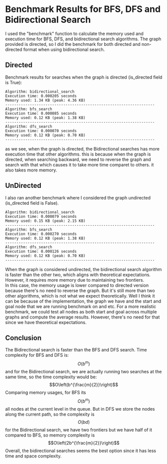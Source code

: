 # Benchmark Results for BFS, DFS and Bidirectional Search

I used the "benchmark" function to calculate the memory used and execution time for BFS, DFS, and bidirectional search algorithms. 
The graph provided is directed, so I did the benchmark for both directed and non-directed format when using bidirectional search.


## Directed
Benchmark results for searches when the graph is directed (is_directed field is True):

    Algorithm: bidirectional_search
    Execution time: 0.000205 seconds
    Memory used: 1.34 KB (peak: 4.36 KB)
    -------------------------------------------------------------------
    Algorithm: bfs_search
    Execution time: 0.000085 seconds
    Memory used: 0.12 KB (peak: 1.38 KB)
    -------------------------------------------------------------------
    Algorithm: dfs_search
    Execution time: 0.000070 seconds
    Memory used: 0.12 KB (peak: 0.70 KB)
    -------------------------------------------------------------------
as we see, when the graph is directed, the Bidirectional searches has more execution time that other algorithms. this is because when the graph is directed, when searching backward, we need to reverse the graph and search with that which causes it to take more time comparet to others. it also takes more memory.

   
## UnDirected
I also ran another benchmark where I considered the graph undirected (is_directed field is False). 

    Algorithm: bidirectional_search
    Execution time: 0.000079 seconds
    Memory used: 0.15 KB (peak: 2.15 KB)
    -------------------------------------------------------------------
    Algorithm: bfs_search
    Execution time: 0.000270 seconds
    Memory used: 0.12 KB (peak: 1.38 KB)
    -------------------------------------------------------------------
    Algorithm: dfs_search
    Execution time: 0.000126 seconds
    Memory used: 0.12 KB (peak: 0.70 KB)
    -------------------------------------------------------------------

When the graph is considered undirected, the bidirectional search algorithm is faster than the other two, which aligns with theoretical expectations.  
However, it requires more memory due to maintaining two frontiers.  
In this case, the memory usage is lower compared to directed version because there's no need to reverse the graph. But it's still more than two other algorithms, which is not what we expect theoretically. Well I think it can be because of the implementation, the graph we have and the start and goal node that we are running benchmark on and etc.
For a more realistic benchmark, we could test all nodes as both start and goal across multiple graphs and compute the average results. However, there's no need for that since we have theoretical expectations.

## Conclusion
The Bidirectional search is faster than the BFS and DFS search. Time complexity for BFS and DFS is: $$ O(b^m) $$
and for the Bidirectional search, we are actually running two searches at the same time, so the time complexity would be: $$O\left(b^{\frac{m}{2}}\right)$$
Comparing memory usages, for BFS  its $$O(b^m)$$ all nodes at the current level in the queue. But in DFS we store the nodes along the current path, so the complexity is $$O(bd)$$
for the Bidirectional search, we have two frontiers but we have half of it compared to BFS, so memory complexity is $$O\left(2b^{\frac{m}{2}}\right)$$
Overall, the bidirectional searches seems the best option since it has less time and space complexity.
